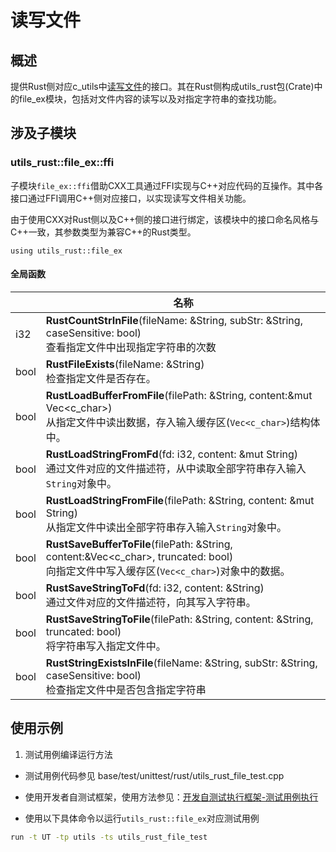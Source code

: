 # 读写文件

## 概述
提供Rust侧对应c_utils中[读写文件](https://gitee.com/openharmony/commonlibrary_c_utils/blob/master/docs/zh-cn/c-utils-guide-file.md)的接口。其在Rust侧构成utils_rust包(Crate)中的file_ex模块，包括对文件内容的读写以及对指定字符串的查找功能。
## 涉及子模块

### utils_rust::file_ex::ffi
子模块`file_ex::ffi`借助CXX工具通过FFI实现与C++对应代码的互操作。其中各接口通过FFI调用C++侧对应接口，以实现读写文件相关功能。 

由于使用CXX对Rust侧以及C++侧的接口进行绑定，该模块中的接口命名风格与C++一致，其参数类型为兼容C++的Rust类型。

`using utils_rust::file_ex`

#### 全局函数

|                | 名称           |
| -------------- | -------------- |
| i32 | **RustCountStrInFile**(fileName: &String, subStr: &String, caseSensitive: bool)<br>查看指定文件中出现指定字符串的次数  |
| bool | **RustFileExists**(fileName: &String)<br>检查指定文件是否存在。  |
| bool | **RustLoadBufferFromFile**(filePath: &String, content:&mut Vec<c_char>)<br>从指定文件中读出数据，存入输入缓存区(`Vec<c_char>`)结构体中。  |
| bool | **RustLoadStringFromFd**(fd: i32, content: &mut String)<br>通过文件对应的文件描述符，从中读取全部字符串存入输入`String`对象中。  |
| bool | **RustLoadStringFromFile**(filePath: &String, content: &mut String)<br>从指定文件中读出全部字符串存入输入`String`对象中。  |
| bool | **RustSaveBufferToFile**(filePath: &String, content:&Vec<c_char>, truncated: bool)<br>向指定文件中写入缓存区(`Vec<c_char>`)对象中的数据。  |
| bool | **RustSaveStringToFd**(fd: i32, content: &String)<br>通过文件对应的文件描述符，向其写入字符串。  |
| bool | **RustSaveStringToFile**(filePath: &String, content: &String, truncated: bool)<br>将字符串写入指定文件中。  |
| bool | **RustStringExistsInFile**(fileName: &String, subStr: &String, caseSensitive: bool)<br>检查指定文件中是否包含指定字符串  |

## 使用示例

1. 测试用例编译运行方法

- 测试用例代码参见 base/test/unittest/rust/utils_rust_file_test.cpp

- 使用开发者自测试框架，使用方法参见：[开发自测试执行框架-测试用例执行](https://gitee.com/openharmony/testfwk_developer_test#%E6%B5%8B%E8%AF%95%E7%94%A8%E4%BE%8B%E6%89%A7%E8%A1%8C)

- 使用以下具体命令以运行`utils_rust::file_ex`对应测试用例

```bash
run -t UT -tp utils -ts utils_rust_file_test
```
